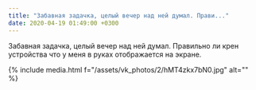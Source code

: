 ```yaml
---
title: "Забавная задачка, целый вечер над ней думал. Прави..."
date: 2020-04-19 01:49:00 +0300
---
```


Забавная задачка, целый вечер над ней думал. Правильно ли крен устройства что у меня в руках отображается на экране.

{% include media.html f="/assets/vk_photos/2/hMT4zkx7bN0.jpg" alt="" %}
